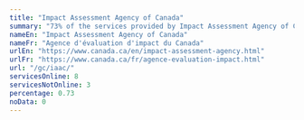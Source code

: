 ```yaml
---
title: "Impact Assessment Agency of Canada"
summary: "73% of the services provided by Impact Assessment Agency of Canada are available end-to-end online. 8 are available online, and 3 are not available online."
nameEn: "Impact Assessment Agency of Canada"
nameFr: "Agence d'évaluation d'impact du Canada"
urlEn: "https://www.canada.ca/en/impact-assessment-agency.html"
urlFr: "https://www.canada.ca/fr/agence-evaluation-impact.html"
url: "/gc/iaac/"
servicesOnline: 8
servicesNotOnline: 3
percentage: 0.73
noData: 0
---
```


